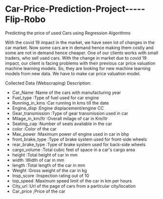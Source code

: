 # Car-Price-Prediction-Project-----Flip-Robo

Predicting the price of used Cars using Regression Algorithms

With the covid 19 impact in the market, we have seen lot of changes in the car market. Now some cars are in demand hence making them costly and some are not in demand hence cheaper. One of our clients works with small traders, who sell used cars. With the change in market due to covid 19 impact, our client is facing problems with their previous car price valuation machine learning models. So, they are looking for new machine learning models from new data. We have to make car price valuation model. 

Collected Data (Webscraping) Description:

- Car_Name	         	:Name of the cars with manufacturing year
- Fuel_type		        :Type of fuel used for car engine
- Running_in_kms		  :Car running in kms till the date
- Engine_disp		      :Engine displacement/engine CC
- Gear_transmission		:Type of gear transmission used in car
- Milage_in_km/ltr		:Overall milage of car in Km/ltr
- Seating_cap		      :Number of seats available in the car
- color		            :Color of the car
- Max_power		        :Maximum power of engine used in car in bhp
- front_brake_type		:Type of brake system used for front-side wheels
- rear_brake_type		  :Type of brake system used for back-side wheels
- cargo_volume		    :Total cubic feet of space in a car's cargo area
- height		          :Total height of car in mm
- width		            :Width of car in mm
- length		          :Total length of the car in mm
- Weight		          :Gross weight of the car in kg
- Insp_score		      :Inspection rating out of 10
- top_speed		        :Maximum speed limit of the car in km per hours
- City_url	        	:Url of the page of cars from a particular city/location
- Car_price		        ;Price of the car
